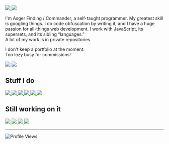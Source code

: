 <a href="https://github.com/asger-finding#gh-dark-mode-only">
  <img src="https://readme-typing-svg.herokuapp.com?font=Segoe+UI&color=%23C9D1D9&size=32&duration=3000&vCenter=true&height=44&lines=Hey%2C+I'm+Commander.;I+make+stuff.+%F0%9F%92%9C"/>
</a>
<a href="https://github.com/asger-finding#gh-light-mode-only">
  <img src="https://readme-typing-svg.herokuapp.com?font=Segoe+UI&color=%2324292F&size=32&duration=3000&vCenter=true&height=44&lines=Hey%2C+I'm+Commander.;I+make+stuff.+%F0%9F%92%9C"/>
</a>

I'm Asger Finding / Commander, a self-taught programmer. My greatest skill is googling things. I do code obfuscation by writing it, and I have a huge passion for all-things web development. I work with JavaScript, its supersets, and its sibling “languages.”  
A lot of my work is in private repositories.

I don't keep a portfolio at the moment.  
Too ~~lazy~~ busy for commissions! 

<a href="https://github.com/asger-finding#gh-dark-mode-only">
  <img src="https://github-readme-stats.vercel.app/api?username=asger-finding&include_all_commits=true&show_icons=true&hide_title=true&hide_rank=true&hide_border=true&disable_animations=true&theme=dracula"/>
</a>
<a href="https://github.com/asger-finding#gh-light-mode-only">
  <img src="https://github-readme-stats.vercel.app/api?username=asger-finding&include_all_commits=true&show_icons=true&hide_title=true&hide_rank=true&hide_border=true&disable_animations=true&theme=graywhite"/>
</a>

## Stuff I do

<a href="https://github.com/asger-finding#gh-dark-mode-only">
  <img src="https://img.shields.io/badge/javascript-282a36.svg?&style=for-the-badge&logo=javascript&logoColor=f1e05a"/>
  <img src="https://img.shields.io/badge/HTML-282a36.svg?style=for-the-badge&logo=html5&logoColor=e34c26"/>
  <img src="https://img.shields.io/badge/CSS-282a36.svg?style=for-the-badge&logo=css3&logoColor=563d7c"/>
</a>
<a href="https://github.com/asger-finding#gh-light-mode-only">
  <img src="https://img.shields.io/badge/javascript-ffffff.svg?&style=for-the-badge&logo=javascript&logoColor=d3b60a"/>
  <img src="https://img.shields.io/badge/HTML-ffffff.svg?style=for-the-badge&logo=html5&logoColor=e34c26"/>
  <img src="https://img.shields.io/badge/CSS-ffffff.svg?style=for-the-badge&logo=css3&logoColor=563d7c"/>
</a>

## Still working on it

<a href="https://github.com/asger-finding#gh-dark-mode-only">
  <img src="https://img.shields.io/badge/typescript-282a36.svg?&style=for-the-badge&logo=typescript&logoColor=007acc"/>
  <img src="https://img.shields.io/badge/SASS-282a36.svg?style=for-the-badge&logo=SASS&logoColor=ff69b4"/>
</a>
<a href="https://github.com/asger-finding#gh-light-mode-only">
  <img src="https://img.shields.io/badge/typescript-ffffff.svg?&style=for-the-badge&logo=typescript&logoColor=007acc"/>
  <img src="https://img.shields.io/badge/SASS-ffffff.svg?style=for-the-badge&logo=SASS&logoColor=ff69b4"/>
</a>

---

<!-- Need better profile views, this badge is ugly -->
![Profile Views](https://komarev.com/ghpvc/?username=CommanderAnime&color=c4475c&style=flat-square)
